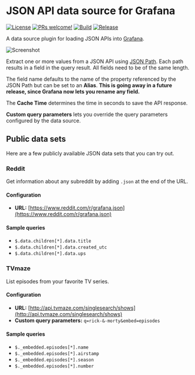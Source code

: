 # JSON API data source for Grafana

[![License](https://img.shields.io/github/license/marcusolsson/grafana-jsonapi-datasource)](LICENSE)
[![PRs welcome!](https://img.shields.io/badge/PRs-welcome-brightgreen.svg)](#contribute)
[![Build](https://github.com/marcusolsson/grafana-jsonapi-datasource/workflows/CI/badge.svg)](https://github.com/marcusolsson/grafana-jsonapi-datasource/actions?query=workflow%3A%22CI%22)
[![Release](https://github.com/marcusolsson/grafana-jsonapi-datasource/workflows/Release/badge.svg)](https://github.com/marcusolsson/grafana-jsonapi-datasource/actions?query=workflow%3ARelease)

A data source plugin for loading JSON APIs into [Grafana](https://grafana.com).

![Screenshot](https://github.com/marcusolsson/grafana-jsonapi-datasource/raw/master/src/img/screenshot.png)

Extract one or more values from a JSON API using [JSON Path](https://goessner.net/articles/JsonPath/). Each path results in a field in the query result. All fields need to be of the same length.

The field name defaults to the name of the property referenced by the JSON Path but can be set to an **Alias**. **This is going away in a future release, since Grafana now lets you rename any field.**

The **Cache Time** determines the time in seconds to save the API response.

**Custom query parameters** lets you override the query parameters configured by the data source.

## Public data sets

Here are a few publicly available JSON data sets that you can try out.

### Reddit

Get information about any subreddit by adding `.json` at the end of the URL.

#### Configuration

- **URL:** [https://www.reddit.com/r/grafana.json](https://www.reddit.com/r/grafana.json)

#### Sample queries

- `$.data.children[*].data.title`
- `$.data.children[*].data.created_utc`
- `$.data.children[*].data.ups`

### TVmaze

List episodes from your favorite TV series.

#### Configuration

- **URL:** [http://api.tvmaze.com/singlesearch/shows](http://api.tvmaze.com/singlesearch/shows)
- **Custom query parameters:** `q=rick-&-morty&embed=episodes`

#### Sample queries

- `$._embedded.episodes[*].name`
- `$._embedded.episodes[*].airstamp`
- `$._embedded.episodes[*].season`
- `$._embedded.episodes[*].number`
